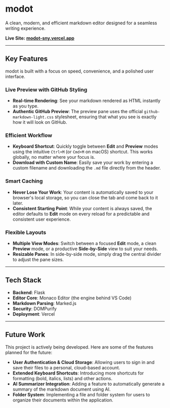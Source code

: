 # modot

A clean, modern, and efficient markdown editor designed for a seamless writing experience.

**Live Site:** [**modot-sny.vercel.app**](https://modot-sny.vercel.app)

---

## Key Features

modot is built with a focus on speed, convenience, and a polished user interface.

### Live Preview with GitHub Styling
- **Real-time Rendering**: See your markdown rendered as HTML instantly as you type.
- **Authentic GitHub Preview**: The preview pane uses the official `github-markdown-light.css` stylesheet, ensuring that what you see is exactly how it will look on GitHub.

### Efficient Workflow
- **Keyboard Shortcut**: Quickly toggle between **Edit** and **Preview** modes using the intuitive `Ctrl+M` (or `Cmd+M` on macOS) shortcut. This works globally, no matter where your focus is.
- **Download with Custom Name**: Easily save your work by entering a custom filename and downloading the `.md` file directly from the header.

### Smart Caching
- **Never Lose Your Work**: Your content is automatically saved to your browser's local storage, so you can close the tab and come back to it later.
- **Consistent Starting Point**: While your content is always saved, the editor defaults to **Edit** mode on every reload for a predictable and consistent user experience.

### Flexible Layouts
- **Multiple View Modes**: Switch between a focused **Edit** mode, a clean **Preview** mode, or a productive **Side-by-Side** view to suit your needs.
- **Resizable Panes**: In side-by-side mode, simply drag the central divider to adjust the pane sizes.

---

## Tech Stack

- **Backend**: Flask
- **Editor Core**: Monaco Editor (the engine behind VS Code)
- **Markdown Parsing**: Marked.js
- **Security**: DOMPurify
- **Deployment**: Vercel

---

## Future Work

This project is actively being developed. Here are some of the features planned for the future:

-   **User Authentication & Cloud Storage**: Allowing users to sign in and save their files to a personal, cloud-based account.
-   **Extended Keyboard Shortcuts**: Introducing more shortcuts for formatting (bold, italics, lists) and other actions.
-   **AI Summarizer Integration**: Adding a feature to automatically generate a summary of the markdown document using AI.
-   **Folder System**: Implementing a file and folder system for users to organize their documents within the application.